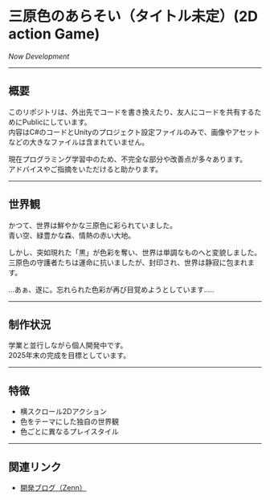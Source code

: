 # 三原色のあらそい（タイトル未定）(2D action Game)  
*Now Development*

---

## 概要  
このリポジトリは、外出先でコードを書き換えたり、友人にコードを共有するためにPublicにしています。  
内容はC#のコードとUnityのプロジェクト設定ファイルのみで、画像やアセットなどの大きなファイルは含まれていません。  

現在プログラミング学習中のため、不完全な部分や改善点が多々あります。  
アドバイスやご指摘をいただけると助かります。

---

## 世界観  
かつて、世界は鮮やかな三原色に彩られていました。  
青い空、緑豊かな森、情熱の赤い大地。  

しかし、突如現れた「黒」が色彩を奪い、世界は単調なものへと変貌しました。  
三原色の守護者たちは運命に抗いましたが、封印され、世界は静寂に包まれます。  

...あぁ、遂に。忘れられた色彩が再び目覚めようとしています.....

---

## 制作状況  
学業と並行しながら個人開発中です。  
2025年末の完成を目標としています。

---

## 特徴  
- 横スクロール2Dアクション  
- 色をテーマにした独自の世界観  
- 色ごとに異なるプレイスタイル  

---

## 関連リンク  
- [開発ブログ（Zenn）](https://zenn.dev/kawtech)
